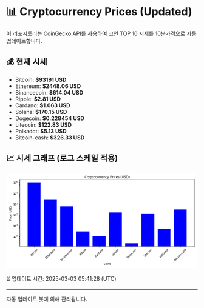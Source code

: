 
# 📊 Cryptocurrency Prices (Updated)

이 리포지토리는 CoinGecko API를 사용하여 코인 TOP 10 시세를 10분가격으로 자동 업데이트합니다.

## 💰 현재 시세
- Bitcoin: **$93191 USD**
- Ethereum: **$2448.06 USD**
- Binancecoin: **$614.04 USD**
- Ripple: **$2.81 USD**
- Cardano: **$1.063 USD**
- Solana: **$170.15 USD**
- Dogecoin: **$0.228454 USD**
- Litecoin: **$122.83 USD**
- Polkadot: **$5.13 USD**
- Bitcoin-cash: **$326.33 USD**

## 📈 시세 그래프 (로그 스케일 적용)
![Crypto Prices](crypto_prices.png)

⏳ 업데이트 시간: 2025-03-03 05:41:28 (UTC)

---
자동 업데이트 봇에 의해 관리됩니다.
